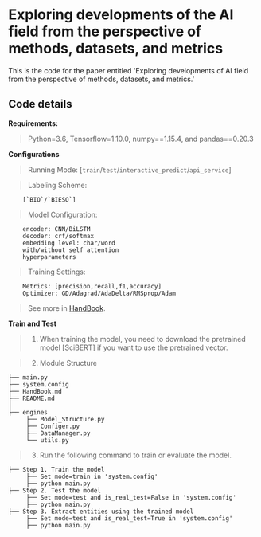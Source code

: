 # Exploring developments of the AI field from the perspective of methods, datasets, and metrics
This is the code for the paper entitled 'Exploring developments of AI field from the perspective of methods, datasets, and metrics.'

## Code details

**Requirements:**  
>Python=3.6, Tensorflow=1.10.0, numpy==1.15.4, and pandas==0.20.3

**Configurations** 
>Running Mode: [`train`/`test`/`interactive_predict`/`api_service`]

>Labeling Scheme: 
```
    [`BIO`/`BIESO`]
```
>Model Configuration:
``` 
    encoder: CNN/BiLSTM
    decoder: crf/softmax
    embedding level: char/word
    with/without self attention
    hyperparameters
```
>Training Settings: 
```
    Metrics: [precision,recall,f1,accuracy]
    Optimizer: GD/Adagrad/AdaDelta/RMSprop/Adam
```
    
>See more in [HandBook](HandBook.md).

**Train and Test**  
>1. When training the model, you need to download the pretrained model [SciBERT] if you want to use the pretrained vector.

>2. Module Structure
```shell
├── main.py
├── system.config
├── HandBook.md
├── README.md
│
├── engines
     ├── Model_Structure.py
     ├── Configer.py
     ├── DataManager.py
     └── utils.py
```
>3. Run the following command to train or evaluate the model.

```shell
├── Step 1. Train the model
     ├── Set mode=train in 'system.config'
     ├── python main.py
├── Step 2. Test the model
     ├── Set mode=test and is_real_test=False in 'system.config'
     ├── python main.py
├── Step 3. Extract entities using the trained model
     ├── Set mode=test and is_real_test=True in 'system.config'
     ├── python main.py
